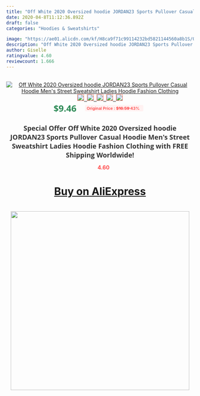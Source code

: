 ```yaml
---
title: "Off White 2020 Oversized hoodie JORDAN23 Sports Pullover Casual Hoodie Men's Street Sweatshirt Ladies Hoodie Fashion Clothing"
date: 2020-04-8T11:12:36.892Z
draft: false
categories: "Hoodies & Sweatshirts"

image: "https://ae01.alicdn.com/kf/H8ca9f71c99114232bd5821144560a8b1S/Off-White-2020-Oversized-hoodie-JORDAN23-Sports-Pullover-Casual-Hoodie-Men-s-Street-Sweatshirt-Ladies-Hoodie.jpg"
description: "Off White 2020 Oversized hoodie JORDAN23 Sports Pullover Casual Hoodie Men's Street Sweatshirt Ladies Hoodie Fashion Clothing"
author: Giselle
ratingvalue: 4.60
reviewcount: 1.666
---
```

<br>
<div style="text-align: center;">
<a href="https://s.click.aliexpress.com/e/_AavVYZ" target="_blank" rel="nofollow noopener noreferrer"><img alt="Off White 2020 Oversized hoodie JORDAN23 Sports Pullover Casual Hoodie Men's Street Sweatshirt Ladies Hoodie Fashion Clothing" class="magnifier-image" src="https://ae01.alicdn.com/kf/H8ca9f71c99114232bd5821144560a8b1S/Off-White-2020-Oversized-hoodie-JORDAN23-Sports-Pullover-Casual-Hoodie-Men-s-Street-Sweatshirt-Ladies-Hoodie.jpg_640x640.jpg">
<br>
<img style="border:1px solid salmon" src="https://ae01.alicdn.com/kf/H8ca9f71c99114232bd5821144560a8b1S/Off-White-2020-Oversized-hoodie-JORDAN23-Sports-Pullover-Casual-Hoodie-Men-s-Street-Sweatshirt-Ladies-Hoodie.jpg_120x120.jpg">&nbsp;&nbsp;<img style="border:1px solid salmon" src="https://ae01.alicdn.com/kf/H1c850bf9d07e475abe9ec4263ab6e0f3t/Off-White-2020-Oversized-hoodie-JORDAN23-Sports-Pullover-Casual-Hoodie-Men-s-Street-Sweatshirt-Ladies-Hoodie.jpg_120x120.jpg">&nbsp;&nbsp;<img style="border:1px solid salmon" src="https://ae01.alicdn.com/kf/H7f434df61f8d47bda93c32d8c6d6d253f/Off-White-2020-Oversized-hoodie-JORDAN23-Sports-Pullover-Casual-Hoodie-Men-s-Street-Sweatshirt-Ladies-Hoodie.jpg_120x120.jpg">&nbsp;&nbsp;<img style="border:1px solid salmon" src="https://ae01.alicdn.com/kf/H6c5de4394a6d436e9f946900090d9fb12/Off-White-2020-Oversized-hoodie-JORDAN23-Sports-Pullover-Casual-Hoodie-Men-s-Street-Sweatshirt-Ladies-Hoodie.jpg_120x120.jpg">&nbsp;&nbsp;<img style="border:1px solid salmon" src="https://ae01.alicdn.com/kf/H0f6fefb23a1a49c8b62e7898d02ac6b0W/Off-White-2020-Oversized-hoodie-JORDAN23-Sports-Pullover-Casual-Hoodie-Men-s-Street-Sweatshirt-Ladies-Hoodie.jpg_120x120.jpg"></a></div><br0>
<div style="text-align: center;"><span style="background-color: white; border: 0px; box-sizing: border-box; color: seagreen; display: inline-block; font-family: &quot;open sans&quot; , &quot;arial&quot; , &quot;helvetica&quot; , sans-serif , &quot;heiti&quot;; font-size: 24px; font-stretch: inherit; font-weight: 700; line-height: inherit; margin: 0px 10px 0px 0px; padding: 0px; vertical-align: middle;">$9.46 </span>
<span style="background: rgb(255 , 241 , 241); border-radius: 3px; border: 0px; box-sizing: border-box; color: #ff4747; display: inline-block; font-family: inherit; font-size: 12px; font-stretch: inherit; font-style: inherit; font-variant: inherit; font-weight: 600; line-height: inherit; margin: 0px; padding: 2px 5px; transform: scale(0.9); vertical-align: middle;">Original Price : <b style="text-decoration: line-through;">$16.59 </b> 43%&nbsp;&nbsp;</span></div>
<h1 style="color: #333333; display: inline-block; font-family: &quot;open sans&quot; , &quot;arial&quot; , &quot;helvetica&quot; , sans-serif , &quot;heiti&quot;; font-size: 18px; font-stretch: inherit; font-weight: 700; text-align: center;">Special Offer Off White 2020 Oversized hoodie JORDAN23 Sports Pullover Casual Hoodie Men's Street Sweatshirt Ladies Hoodie Fashion Clothing with FREE Shipping Worldwide!</h1>
<div style="color: #ff4747; text-align: center;">
<img src="https://4.bp.blogspot.com/-M0ZcTcb-5uY/XleCXlxnR4I/AAAAAAAAAEc/OrjgMkXV1oMQFaCRZj5HQwOCBcu3w1FegCPcBGAYYCw/s1600/star.png" style="height: 15px;">&nbsp;<b>4.60</b></div>
<div class="button_cont" align="center"><a class="buynow_a" href="https://s.click.aliexpress.com/e/_AavVYZ" target="_blank" rel="nofollow noopener noreferrer"><H1>Buy on AliExpress</H1></a></div><br>
<div class="separator" style="clear: both; text-align: center;">
<img src="https://lh3.googleusercontent.com/-pTy5HemUv9M/XlePHvY0dAI/AAAAAAAAAE4/0nX5iRUoIWY8eMW9Dpxeirr157OZliDIgCLcBGAsYHQ/s1600/badge.gif" width="480">
</div>
